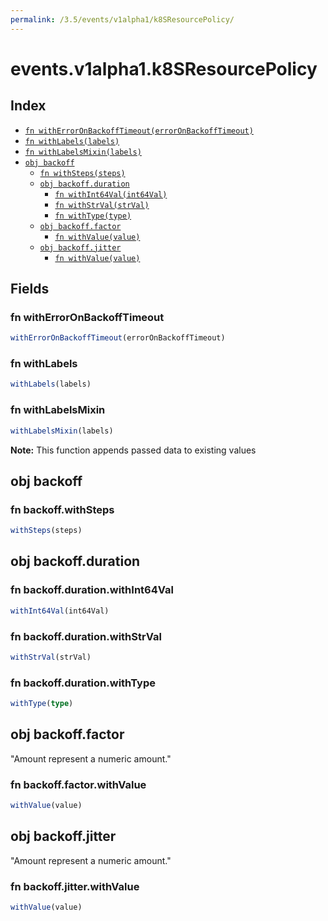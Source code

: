 ```yaml
---
permalink: /3.5/events/v1alpha1/k8SResourcePolicy/
---
```


# events.v1alpha1.k8SResourcePolicy



## Index

* [`fn withErrorOnBackoffTimeout(errorOnBackoffTimeout)`](#fn-witherroronbackofftimeout)
* [`fn withLabels(labels)`](#fn-withlabels)
* [`fn withLabelsMixin(labels)`](#fn-withlabelsmixin)
* [`obj backoff`](#obj-backoff)
  * [`fn withSteps(steps)`](#fn-backoffwithsteps)
  * [`obj backoff.duration`](#obj-backoffduration)
    * [`fn withInt64Val(int64Val)`](#fn-backoffdurationwithint64val)
    * [`fn withStrVal(strVal)`](#fn-backoffdurationwithstrval)
    * [`fn withType(type)`](#fn-backoffdurationwithtype)
  * [`obj backoff.factor`](#obj-backofffactor)
    * [`fn withValue(value)`](#fn-backofffactorwithvalue)
  * [`obj backoff.jitter`](#obj-backoffjitter)
    * [`fn withValue(value)`](#fn-backoffjitterwithvalue)

## Fields

### fn withErrorOnBackoffTimeout

```ts
withErrorOnBackoffTimeout(errorOnBackoffTimeout)
```



### fn withLabels

```ts
withLabels(labels)
```



### fn withLabelsMixin

```ts
withLabelsMixin(labels)
```



**Note:** This function appends passed data to existing values

## obj backoff



### fn backoff.withSteps

```ts
withSteps(steps)
```



## obj backoff.duration



### fn backoff.duration.withInt64Val

```ts
withInt64Val(int64Val)
```



### fn backoff.duration.withStrVal

```ts
withStrVal(strVal)
```



### fn backoff.duration.withType

```ts
withType(type)
```



## obj backoff.factor

"Amount represent a numeric amount."

### fn backoff.factor.withValue

```ts
withValue(value)
```



## obj backoff.jitter

"Amount represent a numeric amount."

### fn backoff.jitter.withValue

```ts
withValue(value)
```

